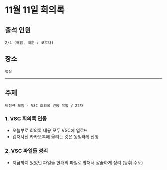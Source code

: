 # **11월 11일 회의록**

## **출석 인원**
```
2/4 (해람, 태훈 : 코로나)
```

## **장소**
```
랩실
```
---
## **주제**
```
비정규 모임 - VSC 회의록 연동 작업 / 22차
```

### **1. VSC 회의록 연동**
- 오늘부로 회의록 내용 모두 VSC에 업로드 
- 캡쳐사진 카카오톡에 올리는 것은 동일하게 진행

### **2. VSC 파일들 정리**
- 지금까지 있었던 파일들 한개의 파일로 합쳐서 깔끔하게 정리 (동휘 주도)
